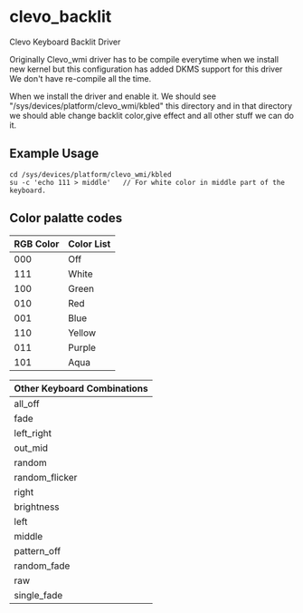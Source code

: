 clevo_backlit
=============

Clevo Keyboard Backlit Driver 

Originally Clevo_wmi driver has to be compile everytime when we install new kernel but this configuration has added DKMS support for this driver We don't have re-compile all the time.

When we install the driver and enable it. We should see "/sys/devices/platform/clevo_wmi/kbled" this directory and in that directory we should able change backlit color,give effect and all other stuff we can do it. 

## Example Usage


	cd /sys/devices/platform/clevo_wmi/kbled
	su -c 'echo 111 > middle'   // For white color in middle part of the keyboard.

## Color palatte codes

|  RGB Color	| Color List	|
| ------------- | ------------- |
|000  		|Off		|
|111  		|White		|
|100  		|Green		|
|010  		|Red		|
|001  		|Blue		|
|110  		|Yellow		|
|011  		|Purple		|
|101  		|Aqua		|

|Other Keyboard Combinations|
| ------------ | 
|all_off       |     
|fade  	       |
|left_right    |  
|out_mid       |
|random        |
|random_flicker|  
|right 	       |
|brightness    |  
|left  	       |
|middle        | 
|pattern_off   |  
|random_fade   |  
|raw           |     
|single_fade   |



